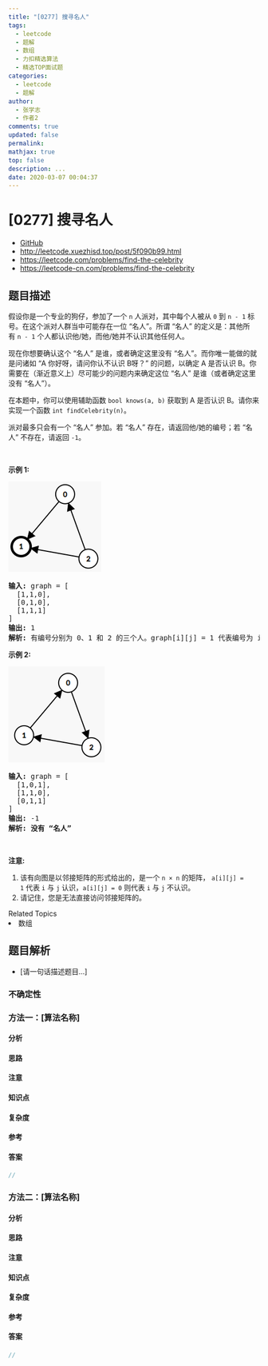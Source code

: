 ```yaml
---
title: "[0277] 搜寻名人"
tags:
  - leetcode
  - 题解
  - 数组
  - 力扣精选算法
  - 精选TOP面试题
categories:
  - leetcode
  - 题解
author:
  - 张学志
  - 作者2
comments: true
updated: false
permalink:
mathjax: true
top: false
description: ...
date: 2020-03-07 00:04:37
---
```



# [0277] 搜寻名人
* [GitHub](https://github.com/algoboy101/LeetCodeCrowdsource/tree/master/_posts/QA/%5B0277%5D%20%E6%90%9C%E5%AF%BB%E5%90%8D%E4%BA%BA.md)
* http://leetcode.xuezhisd.top/post/5f090b99.html
* https://leetcode.com/problems/find-the-celebrity
* https://leetcode-cn.com/problems/find-the-celebrity


## 题目描述

<p>假设你是一个专业的狗仔，参加了一个&nbsp;<code>n</code>&nbsp;人派对，其中每个人被从&nbsp;<code>0</code>&nbsp;到&nbsp;<code>n - 1</code>&nbsp;标号。在这个派对人群当中可能存在一位&nbsp;&ldquo;名人&rdquo;。所谓 &ldquo;名人&rdquo; 的定义是：其他所有&nbsp;<code>n - 1</code>&nbsp;个人都认识他/她，而他/她并不认识其他任何人。</p>

<p>现在你想要确认这个 &ldquo;名人&rdquo; 是谁，或者确定这里没有&nbsp;&ldquo;名人&rdquo;。而你唯一能做的就是问诸如 &ldquo;A&nbsp;你好呀，请问你认不认识&nbsp;B呀？&rdquo;&nbsp;的问题，以确定 A 是否认识 B。你需要在（渐近意义上）尽可能少的问题内来确定这位 &ldquo;名人&rdquo; 是谁（或者确定这里没有 &ldquo;名人&rdquo;）。</p>

<p>在本题中，你可以使用辅助函数&nbsp;<code>bool knows(a, b)</code>&nbsp;获取到 A&nbsp;是否认识 B。请你来实现一个函数&nbsp;<code>int findCelebrity(n)</code>。</p>

<p>派对最多只会有一个 &ldquo;名人&rdquo; 参加。若&nbsp;&ldquo;名人&rdquo; 存在，请返回他/她的编号；若&nbsp;&ldquo;名人&rdquo;&nbsp;不存在，请返回&nbsp;<code>-1</code>。</p>

<p>&nbsp;</p>

<p><strong>示例 1:</strong></p>

<p><img alt="" src="https://raw.githubusercontent.com/algoboy101/LeetCodeCrowdsource/master/imgs/277_example_1_bold.PNG" style="height: 181px; width: 186px;"></p>

<pre><strong>输入: </strong>graph = [
&nbsp; [1,1,0],
&nbsp; [0,1,0],
&nbsp; [1,1,1]
]
<strong>输出: </strong>1
<strong>解析: </strong>有编号分别为 0、1 和 2 的三个人。graph[i][j] = 1 代表编号为 i 的人认识编号为 j 的人，而 graph[i][j] = 0 则代表编号为 i 的人不认识编号为 j 的人。&ldquo;名人&rdquo; 是编号 1 的人，因为 0 和 2 均认识他/她，但 1 不认识任何人。
</pre>

<p><strong>示例&nbsp;2:</strong></p>

<p><img alt="" src="https://raw.githubusercontent.com/algoboy101/LeetCodeCrowdsource/master/imgs/277_example_2.PNG" style="height: 192px; width: 193px;"></p>

<pre><strong>输入: </strong>graph = [
&nbsp; [1,0,1],
&nbsp; [1,1,0],
&nbsp; [0,1,1]
]
<strong>输出: </strong>-1
<strong>解析: 没有 &ldquo;名人&rdquo;</strong>
</pre>

<p>&nbsp;</p>

<p><strong>注意:</strong></p>

<ol>
	<li>该有向图是以邻接矩阵的形式给出的，是一个&nbsp;<code>n &times;&nbsp;n</code>&nbsp;的矩阵，&nbsp;<code>a[i][j] = 1</code>&nbsp;代表&nbsp;<code>i</code>&nbsp;与&nbsp;<code>j</code>&nbsp;认识，<code>a[i][j] = 0</code>&nbsp;则代表&nbsp;<code>i</code>&nbsp;与&nbsp;<code>j</code>&nbsp;不认识。</li>
	<li>请记住，您是无法直接访问邻接矩阵的。</li>
</ol>
<div><div>Related Topics</div><div><li>数组</li></div></div>


## 题目解析
* [请一句话描述题目...]

### 不确定性


### 方法一：[算法名称]

#### 分析

#### 思路

#### 注意

#### 知识点

#### 复杂度

#### 参考

#### 答案

```cpp
//
```


### 方法二：[算法名称]

#### 分析

#### 思路

#### 注意

#### 知识点

#### 复杂度

#### 参考

#### 答案

```cpp
//
```


